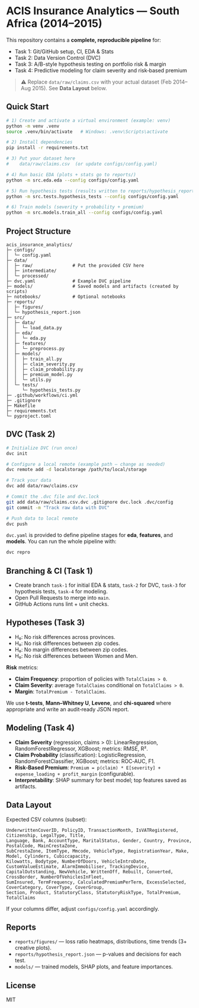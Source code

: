# ACIS Insurance Analytics — South Africa (2014–2015)

This repository contains a **complete, reproducible pipeline** for:
- Task 1: Git/GitHub setup, CI, EDA & Stats
- Task 2: Data Version Control (DVC)
- Task 3: A/B-style hypothesis testing on portfolio risk & margin
- Task 4: Predictive modeling for claim severity and risk‑based premium

> ⚠️ Replace `data/raw/claims.csv` with your actual dataset (Feb 2014–Aug 2015). See **Data Layout** below.

## Quick Start

```bash
# 1) Create and activate a virtual environment (example: venv)
python -m venv .venv
source .venv/bin/activate   # Windows: .venv\Scripts\activate

# 2) Install dependencies
pip install -r requirements.txt

# 3) Put your dataset here
#    data/raw/claims.csv  (or update configs/config.yaml)

# 4) Run basic EDA (plots + stats go to reports/)
python -m src.eda.eda --config configs/config.yaml

# 5) Run hypothesis tests (results written to reports/hypothesis_report.json)
python -m src.tests.hypothesis_tests --config configs/config.yaml

# 6) Train models (severity + probability + premium)
python -m src.models.train_all --config configs/config.yaml
```

## Project Structure

```
acis_insurance_analytics/
├─ configs/
│  └─ config.yaml
├─ data/
│  ├─ raw/               # Put the provided CSV here
│  ├─ intermediate/
│  └─ processed/
├─ dvc.yaml              # Example DVC pipeline
├─ models/               # Saved models and artifacts (created by scripts)
├─ notebooks/            # Optional notebooks
├─ reports/
│  ├─ figures/
│  └─ hypothesis_report.json
├─ src/
│  ├─ data/
│  │  └─ load_data.py
│  ├─ eda/
│  │  └─ eda.py
│  ├─ features/
│  │  └─ preprocess.py
│  ├─ models/
│  │  ├─ train_all.py
│  │  ├─ claim_severity.py
│  │  ├─ claim_probability.py
│  │  ├─ premium_model.py
│  │  └─ utils.py
│  └─ tests/
│     └─ hypothesis_tests.py
├─ .github/workflows/ci.yml
├─ .gitignore
├─ Makefile
├─ requirements.txt
└─ pyproject.toml
```

## DVC (Task 2)

```bash
# Initialize DVC (run once)
dvc init

# Configure a local remote (example path — change as needed)
dvc remote add -d localstorage /path/to/local/storage

# Track your data
dvc add data/raw/claims.csv

# Commit the .dvc file and dvc.lock
git add data/raw/claims.csv.dvc .gitignore dvc.lock .dvc/config
git commit -m "Track raw data with DVC"

# Push data to local remote
dvc push
```

`dvc.yaml` is provided to define pipeline stages for **eda**, **features**, and **models**.
You can run the whole pipeline with:

```bash
dvc repro
```

## Branching & CI (Task 1)

- Create branch `task-1` for initial EDA & stats, `task-2` for DVC, `task-3` for hypothesis tests, `task-4` for modeling.
- Open Pull Requests to merge into `main`.
- GitHub Actions runs lint + unit checks.

## Hypotheses (Task 3)

- H₀: No risk differences across provinces.
- H₀: No risk differences between zip codes.
- H₀: No margin differences between zip codes.
- H₀: No risk differences between Women and Men.

**Risk** metrics:
- **Claim Frequency**: proportion of policies with `TotalClaims > 0`.
- **Claim Severity**: average `TotalClaims` conditional on `TotalClaims > 0`.
- **Margin**: `TotalPremium - TotalClaims`.

We use **t-tests**, **Mann–Whitney U**, **Levene**, and **chi-squared** where appropriate and write an audit‑ready JSON report.

## Modeling (Task 4)

- **Claim Severity** (regression, claims > 0): LinearRegression, RandomForestRegressor, XGBoost; metrics: RMSE, R².
- **Claim Probability** (classification): LogisticRegression, RandomForestClassifier, XGBoost; metrics: ROC‑AUC, F1.
- **Risk‑Based Premium**: `Premium = p(claim) * E[severity] + expense_loading + profit_margin` (configurable).
- **Interpretability**: SHAP summary for best model; top features saved as artifacts.

## Data Layout

Expected CSV columns (subset):
```
UnderwrittenCoverID, PolicyID, TransactionMonth, IsVATRegistered, Citizenship, LegalType, Title,
Language, Bank, AccountType, MaritalStatus, Gender, Country, Province, PostalCode, MainCrestaZone,
SubCrestaZone, ItemType, Mmcode, VehicleType, RegistrationYear, Make, Model, Cylinders, Cubiccapacity,
Kilowatts, Bodytype, NumberOfDoors, VehicleIntroDate, CustomValueEstimate, AlarmImmobiliser, TrackingDevice,
CapitalOutstanding, NewVehicle, WrittenOff, Rebuilt, Converted, CrossBorder, NumberOfVehiclesInFleet,
SumInsured, TermFrequency, CalculatedPremiumPerTerm, ExcessSelected, CoverCategory, CoverType, CoverGroup,
Section, Product, StatutoryClass, StatutoryRiskType, TotalPremium, TotalClaims
```

If your columns differ, adjust `configs/config.yaml` accordingly.

## Reports

- `reports/figures/` — loss ratio heatmaps, distributions, time trends (3+ creative plots).
- `reports/hypothesis_report.json` — p-values and decisions for each test.
- `models/` — trained models, SHAP plots, and feature importances.

## License

MIT
